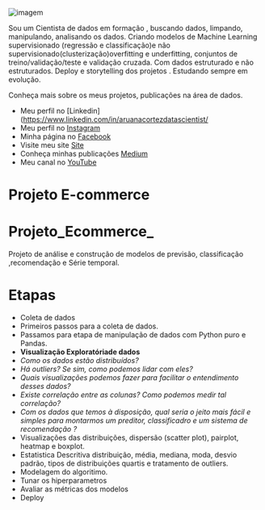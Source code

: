![imagem](https://i.imgur.com/mbdq8P5.png)

Sou um Cientista de dados em formação , buscando dados, limpando, manipulando, analisando os dados. Criando modelos de Machine Learning supervisionado (regressão e classificação)e não supervisionado(clusterização)overfitting e underfitting, conjuntos de treino/validação/teste e validação cruzada. Com dados estruturado e não estruturados. Deploy e storytelling dos projetos . Estudando sempre em evolução.


Conheça mais sobre os meus projetos, publicações na área de dados.
* Meu perfil no [Linkedin](https://www.linkedin.com/in/aruanacortezdatascientist/
* Meu perfil no [Instagram](https://www.instagram.com/aruanacortez_dev/)
* Minha página no [Facebook](https://www.facebook.com/aruanacortez.lucena/)
* Visite meu site [Site](https://www.aruanacortezdev.com.br)
* Conheça minhas publicações [Medium](https://aruanacortezdev.medium.com/)
* Meu canal no [YouTube](https://www.youtube.com/channel/UCdpeqZIZ1JGZk2PywYTcQdw)


# Projeto E-commerce

# Projeto_Ecommerce_
Projeto de análise e construção de modelos de previsão, classificação ,recomendação e Série temporal.
 # Etapas
 
 * Coleta de dados 
 * Primeiros passos para a coleta de dados.
 * Passamos para etapa de manipulação de dados com Python puro e Pandas.
 * **Visualização Exploratóriade dados**
 * *Como os dados estão distribuídos?*
 * *Há outliers? Se sim, como podemos lidar com eles?*
 * *Quais visualizações podemos fazer para facilitar o entendimento desses dados?*
 * *Existe correlação entre as colunas? Como podemos medir tal correlação?*
 * *Com os dados que temos à disposição, qual seria o jeito mais fácil e simples para montarmos um preditor, classificadro e um sistema de recomendação ?*
 * Visualizações das distribuições, dispersão (scatter plot), pairplot, heatmap e boxplot.
 * Estatistica Descritiva distribuição, média, mediana, moda, desvio padrão, tipos de distribuições quartis e tratamento de outliers.
 * Modelagem do algoritimo.
 * Tunar os hiperparametros
 * Avaliar as métricas dos modelos 
 * Deploy
 



